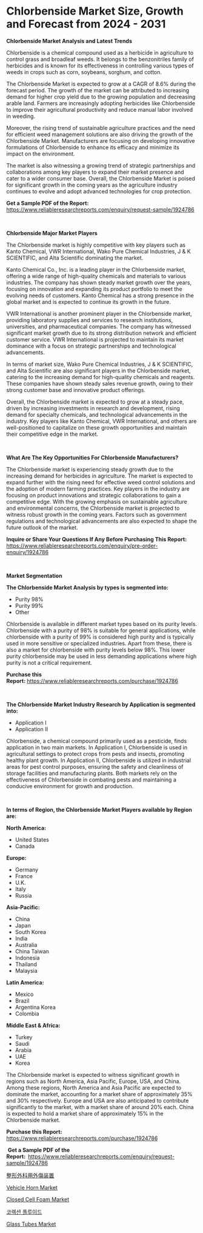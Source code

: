 <p><h1>Chlorbenside Market Size, Growth and Forecast from 2024 - 2031</h1></p><p><strong>Chlorbenside Market Analysis and Latest Trends</strong></p>
<p><p>Chlorbenside is a chemical compound used as a herbicide in agriculture to control grass and broadleaf weeds. It belongs to the benzonitriles family of herbicides and is known for its effectiveness in controlling various types of weeds in crops such as corn, soybeans, sorghum, and cotton.</p><p>The Chlorbenside Market is expected to grow at a CAGR of 8.6% during the forecast period. The growth of the market can be attributed to increasing demand for higher crop yield due to the growing population and decreasing arable land. Farmers are increasingly adopting herbicides like Chlorbenside to improve their agricultural productivity and reduce manual labor involved in weeding.</p><p>Moreover, the rising trend of sustainable agriculture practices and the need for efficient weed management solutions are also driving the growth of the Chlorbenside Market. Manufacturers are focusing on developing innovative formulations of Chlorbenside to enhance its efficacy and minimize its impact on the environment.</p><p>The market is also witnessing a growing trend of strategic partnerships and collaborations among key players to expand their market presence and cater to a wider consumer base. Overall, the Chlorbenside Market is poised for significant growth in the coming years as the agriculture industry continues to evolve and adopt advanced technologies for crop protection.</p></p>
<p><strong>Get a Sample PDF of the Report:&nbsp;</strong> <a href="https://www.reliableresearchreports.com/enquiry/request-sample/1924786">https://www.reliableresearchreports.com/enquiry/request-sample/1924786</a></p>
<p>&nbsp;</p>
<p><strong>Chlorbenside Major Market Players</strong></p>
<p><p>The Chlorbenside market is highly competitive with key players such as Kanto Chemical, VWR International, Wako Pure Chemical Industries, J & K SCIENTIFIC, and Alta Scientific dominating the market.</p><p>Kanto Chemical Co., Inc. is a leading player in the Chlorbenside market, offering a wide range of high-quality chemicals and materials to various industries. The company has shown steady market growth over the years, focusing on innovation and expanding its product portfolio to meet the evolving needs of customers. Kanto Chemical has a strong presence in the global market and is expected to continue its growth in the future.</p><p>VWR International is another prominent player in the Chlorbenside market, providing laboratory supplies and services to research institutions, universities, and pharmaceutical companies. The company has witnessed significant market growth due to its strong distribution network and efficient customer service. VWR International is projected to maintain its market dominance with a focus on strategic partnerships and technological advancements.</p><p>In terms of market size, Wako Pure Chemical Industries, J & K SCIENTIFIC, and Alta Scientific are also significant players in the Chlorbenside market, catering to the increasing demand for high-quality chemicals and reagents. These companies have shown steady sales revenue growth, owing to their strong customer base and innovative product offerings.</p><p>Overall, the Chlorbenside market is expected to grow at a steady pace, driven by increasing investments in research and development, rising demand for specialty chemicals, and technological advancements in the industry. Key players like Kanto Chemical, VWR International, and others are well-positioned to capitalize on these growth opportunities and maintain their competitive edge in the market.</p></p>
<p>&nbsp;</p>
<p><strong>What Are The Key Opportunities For Chlorbenside Manufacturers?</strong></p>
<p><p>The Chlorbenside market is experiencing steady growth due to the increasing demand for herbicides in agriculture. The market is expected to expand further with the rising need for effective weed control solutions and the adoption of modern farming practices. Key players in the industry are focusing on product innovations and strategic collaborations to gain a competitive edge. With the growing emphasis on sustainable agriculture and environmental concerns, the Chlorbenside market is projected to witness robust growth in the coming years. Factors such as government regulations and technological advancements are also expected to shape the future outlook of the market.</p></p>
<p><strong>Inquire or Share Your Questions If Any Before Purchasing This Report:</strong> <a href="https://www.reliableresearchreports.com/enquiry/pre-order-enquiry/1924786">https://www.reliableresearchreports.com/enquiry/pre-order-enquiry/1924786</a></p>
<p>&nbsp;</p>
<p><strong>Market Segmentation</strong></p>
<p><strong>The Chlorbenside Market Analysis by types is segmented into:</strong></p>
<p><ul><li>Purity 98%</li><li>Purity 99%</li><li>Other</li></ul></p>
<p><p>Chlorbenside is available in different market types based on its purity levels. Chlorbenside with a purity of 98% is suitable for general applications, while chlorbenside with a purity of 99% is considered high purity and is typically used in more sensitive or specialized industries. Apart from these, there is also a market for chlorbenside with purity levels below 98%. This lower purity chlorbenside may be used in less demanding applications where high purity is not a critical requirement.</p></p>
<p><strong>Purchase this Report:&nbsp;</strong><a href="https://www.reliableresearchreports.com/purchase/1924786">https://www.reliableresearchreports.com/purchase/1924786</a></p>
<p>&nbsp;</p>
<p><strong>The Chlorbenside Market Industry Research by Application is segmented into:</strong></p>
<p><ul><li>Application I</li><li>Application II</li></ul></p>
<p><p>Chlorbenside, a chemical compound primarily used as a pesticide, finds application in two main markets. In Application I, Chlorbenside is used in agricultural settings to protect crops from pests and insects, promoting healthy plant growth. In Application II, Chlorbenside is utilized in industrial areas for pest control purposes, ensuring the safety and cleanliness of storage facilities and manufacturing plants. Both markets rely on the effectiveness of Chlorbenside in combating pests and maintaining a conducive environment for growth and production.</p></p>
<p>&nbsp;</p>
<p><strong>In terms of Region, the Chlorbenside Market Players available by Region are:</strong></p>
<p>
    <p> <strong> North America: </strong>
        <ul>
            <li>United States</li>
            <li>Canada</li>
        </ul>
        </p> 
    <p> <strong> Europe: </strong>
        <ul>
            <li>Germany</li>
            <li>France</li>
            <li>U.K.</li>
            <li>Italy</li>
            <li>Russia</li>
        </ul>
        </p> 
    <p> <strong> Asia-Pacific: </strong>
        <ul>
            <li>China</li>
            <li>Japan</li>
            <li>South Korea</li>
            <li>India</li>
            <li>Australia</li>
            <li>China Taiwan</li>
            <li>Indonesia</li>
            <li>Thailand</li>
            <li>Malaysia</li>
        </ul>
        </p> 
    <p> <strong> Latin America: </strong>
        <ul>
            <li>Mexico</li>
            <li>Brazil</li>
            <li>Argentina Korea</li>
            <li>Colombia</li>
        </ul>
        </p> 
    <p> <strong> Middle East & Africa: </strong>
        <ul>
            <li>Turkey</li>
            <li>Saudi</li>
            <li>Arabia</li>
            <li>UAE</li>
            <li>Korea</li>
        </ul>
    </p>
    </p>
<p><p>The Chlorbenside market is expected to witness significant growth in regions such as North America, Asia Pacific, Europe, USA, and China. Among these regions, North America and Asia Pacific are expected to dominate the market, accounting for a market share of approximately 35% and 30% respectively. Europe and USA are also anticipated to contribute significantly to the market, with a market share of around 20% each. China is expected to hold a market share of approximately 15% in the Chlorbenside market.</p></p>
<p><strong>Purchase this Report: </strong><a href="https://www.reliableresearchreports.com/purchase/1924786">https://www.reliableresearchreports.com/purchase/1924786</a></p>
<p>&nbsp;<strong>Get a Sample PDF of the Report:&nbsp;&nbsp;</strong><a href="https://www.reliableresearchreports.com/enquiry/request-sample/1924786">https://www.reliableresearchreports.com/enquiry/request-sample/1924786</a></p>
<p><strong></strong></p>
<p><p><a href="https://medium.com/@janaflo/%E6%95%B4%E5%BD%A2%E5%A4%96%E7%A7%91%E5%A4%96%E5%82%B7%E3%83%87%E3%83%90%E3%82%A4%E3%82%B9%E5%B8%82%E5%A0%B4%E3%81%AE%E5%88%86%E6%9E%90-%E4%B8%96%E7%95%8C%E3%81%AE%E7%94%A3%E6%A5%AD%E3%81%AE%E5%B1%95%E6%9C%9B%E3%81%A8%E4%BA%88%E6%B8%AC-2024%E5%B9%B4%E3%81%8B%E3%82%892031%E5%B9%B4-94433f50c4f5">整形外科用外傷装置</a></p><p><a href="https://view.publitas.com/reportprime-1/vehicle-horn-market-size-growing-and-forecasted-for-period-from-2024-2031-and-provides-complete-market-analysis-of-this-market/">Vehicle Horn Market</a></p><p><a href="https://view.publitas.com/reportprime-1/closed-cell-foam-market-dynamics-2024-2031-also-about-its-market-trends-projections-and-opportunities/">Closed Cell Foam Market</a></p><p><a href="https://medium.com/@bixlfnpgdrqkjy8/%EA%B5%90%EC%A0%95%EC%95%A1-%EC%8B%9C%EC%9E%A5-%EA%B7%9C%EB%AA%A8-%EB%B0%8F-%EC%8B%9C%EC%9E%A5-%EB%8F%99%ED%96%A5-%EC%99%84%EC%A0%84%ED%95%9C-%EC%82%B0%EC%97%85-%EA%B0%9C%EC%9A%94-2024%EB%85%84%EB%B6%80%ED%84%B0-2031%EB%85%84%EA%B9%8C%EC%A7%80-263647731322">코렉션 플루이드</a></p><p><a href="https://meowing-lemming-dd3.notion.site/Decoding-the-Glass-Tubes-Market-A-Deep-Dive-into-the-Latest-Market-Trends-Market-Segmentation-and-e1d8642214e8443ab3b7f19e7690d976">Glass Tubes Market</a></p></p>